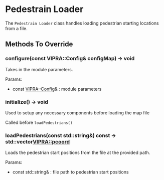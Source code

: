 # Pedestrain Loader

The `Pedestrain Loader` class handles loading pedestrian starting locations from a file.

## Methods To Override

### configure(const VIPRA::Config& configMap) -> void

Takes in the module parameters.

Params:
- const [VIPRA::Config](Parameters.md)& : module parameters

### initialize() -> void

Used to setup any necessary components before loading the map file

Called before `loadPedestrians()`


### loadPedestrians(const std::string&) const -> std::vector<VIPRA::pcoord>

Loads the pedestrian start positions from the file at the provided path.

Params:
- const std::string& : file path to pedestrian start positions